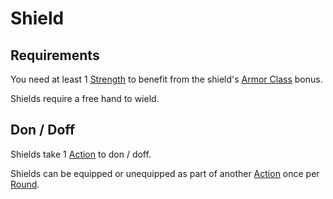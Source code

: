 # Shield

## Requirements

You need at least 1 [Strength](../../Player%20Characters/The%20Ability%20Scores/Strength.md) to benefit from the shield's [Armor Class](../../Player%20Characters/Derived%20Statistics/Armor%20Class.md) bonus.

Shields require a free hand to wield.

## Don / Doff

Shields take 1 [Action](../../Game%20Procedures/Core%20Procedures/Action.md) to don / doff.

Shields can be equipped or unequipped as part of another [Action](../../Game%20Procedures/Core%20Procedures/Action.md) once per [Round](../../Game%20Procedures/Core%20Procedures/Round.md).
